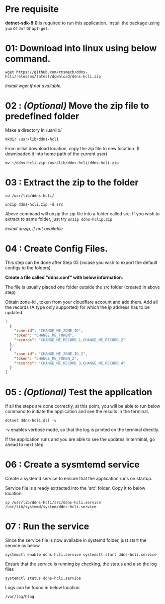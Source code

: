 # Pre requisite 
**dotnet-sdk-8.0** is required to run this application. Install the package using `yum` or `dnf` or `apt-get`.

# 01: Download into linux using below command.

```wget https://github.com/rmsmech/ddns-hcli/releases/latest/download/ddns-hcli.zip```

_Install wget if not available._

# 02 : _(Optional)_ Move the zip file to predefined folder

Make a directory in /usr/lib/

```mkdir /usr/lib/ddns-hcli```

From initial download location, copy the zip file to new location. (I downloaded it into home path of the current user)

```mv ~/ddns-hcli.zip /usr/lib/ddns-hcli/ddns-hcli.zip```

# 03 : Extract the zip to the folder

`cd /usr/lib/ddns-hcli/`

```unzip ddns-hcli.zip -d src```

Above command will unzip the zip file into a folder called src. If you wish to extract to same folder, just try `unzip ddns-hclip.zip`

_Install unzip, if not available_

# 04 : Create Config Files.

This step can be done after Step 05 (incase you wish to export the default configs to the folders).

**Create a file called "ddns.conf" with below information**.

The file is usually placed one folder outside the src folder (created in above step)

Obtain zone-id , token from your cloudflare account and add them. Add all the records (A type only supported) for which the ip address has to be updated.

```JSON
[
  {
    "zone-id": "CHANGE_ME_ZONE_ID",
    "token": "CHANGE_ME_TOKEN",
    "records": "CHANGE_ME_RECORD_1,CHANGE_ME_RECORD_2" 
  },
  {
    "zone-id": "CHANGE_ME_ZONE_ID_2",
    "token": "CHANGE_ME_TOKEN_2",
    "records": "CHANGE_ME_RECORD_3,CHANGE_ME_RECORD_4"
  }
]
```
# 05 : _(Optional)_ Test the application
If all the steps are done correctly, at this point, you will be able to run below command to initiate the application and see the results in the terminal.

`dotnet ddns-hcli.dll -v`

-v enables verbose mode, so that the log is printed on the terminal directly.

If the application runs and you are able to see the updates in terminal, go ahead to next step.

# 06 : Create a sysmtemd service

Create a systemd service to ensure that the application runs on startup.

Service file is already extracted into the 'src' folder. Copy it to below location

`cp /usr/lib/ddns-hcli/src/ddns-hcli.service /usr/lib/systemd/system/ddns-hcli.service`

# 07 : Run the service

Since the service file is now available in systemd folder, just start the service as below

`systemctl enable ddns-hcli.service
systemctl start ddns-hcli.service`

Ensure that the service is running by checking, the status and also the log files

`systemctl status ddns-hcli.service`

Logs can be found in below location

`/var/log/hlog`

